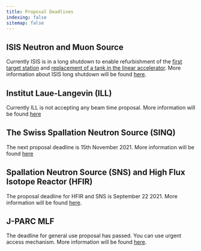 ```yaml
---
title: Proposal Deadlines
indexing: false
sitemap: false
---
```


## ISIS Neutron and Muon Source
Currently ISIS is in a long shutdown to enable refurbishment of the [first target station](https://www.isis.stfc.ac.uk/Pages/Target-Station-1.aspx) and [replacement of a tank in the linear accelerator](https://www.isis.stfc.ac.uk/Pages/TH_LinacTank4_beadpull.aspx). More information about ISIS long shutdown will be found [here](https://www.isis.stfc.ac.uk/Pages/For-Users.aspx).

## Institut Laue-Langevin (ILL)
Currently ILL is not accepting any beam time proposal. More information will be found [here](https://www.ill.eu/users/applying-for-beamtime/proposal-submission)

## The Swiss Spallation Neutron Source (SINQ)
The next proposal deadline is 15th November 2021. More information will be found [here](https://www.psi.ch/en/sinq)

## Spallation Neutron Source (SNS) and High Flux Isotope Reactor (HFIR)
The proposal deadline for HFIR and SNS is September 22 2021. More information will be found [here](https://neutrons.ornl.gov/users/proposal-calls).

## J-PARC MLF
The deadline for general use proposal has passed. You can use urgent access mechanism. More information will be found [here](https://mlfinfo.jp/en/user/proposals/#short-term).

